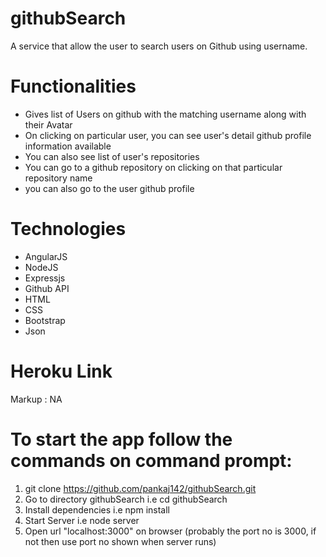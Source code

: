 # githubSearch

A service that allow the user to search users on Github using username.

# Functionalities

* Gives list of Users on github with the matching username along with their Avatar
* On clicking on particular user, you can see user's detail github profile information available
* You can also see list of user's repositories
* You can go to a github repository on clicking on that particular repository name 
* you can also go to the user github profile 


# Technologies

* AngularJS
* NodeJS
* Expressjs
* Github API
* HTML
* CSS
* Bootstrap
* Json


# Heroku Link

Markup : NA

# To start the app follow the commands on command prompt:

1) git clone https://github.com/pankaj142/githubSearch.git
2) Go to directory githubSearch i.e cd githubSearch
3) Install dependencies i.e npm install
4) Start Server i.e node server
5) Open url "localhost:3000" on browser (probably the port no is 3000, if not then use port no shown when server runs) 
